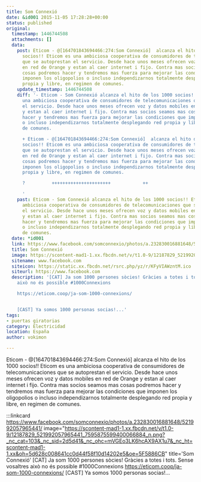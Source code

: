 ```yaml
---
title: Som Connexió
date: &id001 2015-11-05 17:28:28+00:00
status: published
original:
  timestamp: 1446744508
  attachments: []
  data:
    post: Eticom - @[164701843694466:274:Som Connexió]  alcanza el hito de los 1000
      socios!! Eticom es una ambiciosa cooperativa de consumidores de telecomunicaciones
      que se autoprestan el servicio. Desde hace unos meses ofrecen voz y datos mobiles
      en red de Orange y estan al caer internet i fijo. Contra mas socios seamos mas
      cosas podremos hacer y tendremos mas fuerza para mejorar las condiciones que
      imponen los oligopolios o incluso independizarnos totalmente desplegando red
      propia y libre, en regimen de comunes.
    update_timestamp: 1446744508
    diff: '- Eticom - Som Connexió alcanza el hito de los 1000 socios!! Eticom es
      una ambiciosa cooperativa de consumidores de telecomunicaciones que se autoprestan
      el servicio. Desde hace unos meses ofrecen voz y datos mobiles en red de Orange
      y estan al caer internet i fijo. Contra mas socios seamos mas cosas podremos
      hacer y tendremos mas fuerza para mejorar las condiciones que imponen los oligopolios
      o incluso independizarnos totalmente desplegando red propia y libre, en regimen
      de comunes.

      + Eticom - @[164701843694466:274:Som Connexió]  alcanza el hito de los 1000
      socios!! Eticom es una ambiciosa cooperativa de consumidores de telecomunicaciones
      que se autoprestan el servicio. Desde hace unos meses ofrecen voz y datos mobiles
      en red de Orange y estan al caer internet i fijo. Contra mas socios seamos mas
      cosas podremos hacer y tendremos mas fuerza para mejorar las condiciones que
      imponen los oligopolios o incluso independizarnos totalmente desplegando red
      propia y libre, en regimen de comunes.

      ?          ++++++++++++++++++++++            ++

      '
    past: Eticom - Som Connexió alcanza el hito de los 1000 socios!! Eticom es una
      ambiciosa cooperativa de consumidores de telecomunicaciones que se autoprestan
      el servicio. Desde hace unos meses ofrecen voz y datos mobiles en red de Orange
      y estan al caer internet i fijo. Contra mas socios seamos mas cosas podremos
      hacer y tendremos mas fuerza para mejorar las condiciones que imponen los oligopolios
      o incluso independizarnos totalmente desplegando red propia y libre, en regimen
      de comunes.
  date: *id001
  link: https://www.facebook.com/somconnexio/photos/a.232830016881648/521992057965441/
  title: Som Connexió
  image: https://scontent-mad1-1.xx.fbcdn.net/v/t1.0-9/12187829_521992057965441_7595875599400066884_n.png?_nc_cat=103&_nc_sid=2d5d41&_nc_ohc=mVGEo3LK6hcAX9AX1u7&_nc_ht=scontent-mad1-1.xx&oh=5d628c008641cc0d44f58f10d14202e5&oe=5F5886CB
  sitename: www.facebook.com
  siteicon: https://static.xx.fbcdn.net/rsrc.php/yz/r/KFyVIAWzntM.ico
  siteurl: https://www.facebook.com
  description: '[CAT] Ja som 1000 persones sòcies! Gràcies a totes i tots. Sense vosaltres
    això no és possible #1000Connexions

    https://eticom.coop/ja-som-1000-connexions/


    [CAST] Ya somos 1000 personas socias!...'
tags:
- puertas giratorias
category: Electricidad
location: España
author: vokimon

---
```

Eticom - @[164701843694466:274:Som Connexió]  alcanza el hito de los 1000 socios!! Eticom es una ambiciosa cooperativa de consumidores de telecomunicaciones que se autoprestan el servicio. Desde hace unos meses ofrecen voz y datos mobiles en red de Orange y estan al caer internet i fijo. Contra mas socios seamos mas cosas podremos hacer y tendremos mas fuerza para mejorar las condiciones que imponen los oligopolios o incluso independizarnos totalmente desplegando red propia y libre, en regimen de comunes.

:::linkcard https://www.facebook.com/somconnexio/photos/a.232830016881648/521992057965441/ image="https://scontent-mad1-1.xx.fbcdn.net/v/t1.0-9/12187829_521992057965441_7595875599400066884_n.png?_nc_cat=103&_nc_sid=2d5d41&_nc_ohc=mVGEo3LK6hcAX9AX1u7&_nc_ht=scontent-mad1-1.xx&oh=5d628c008641cc0d44f58f10d14202e5&oe=5F5886CB" title='Som Connexió'
    [CAT] Ja som 1000 persones sòcies! Gràcies a totes i tots. Sense vosaltres això no és possible #1000Connexions    https://eticom.coop/ja-som-1000-connexions/        [CAST] Ya somos 1000 personas socias!...

